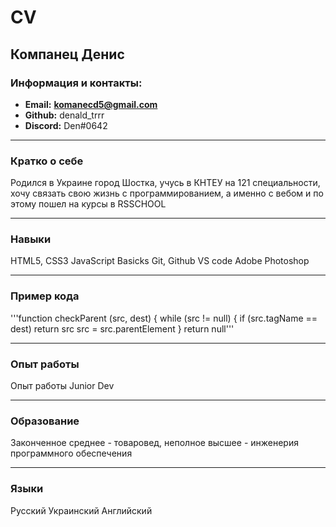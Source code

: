 # CV
## Компанец Денис
### Информация и контакты:
* **Email:** **komanecd5@gmail.com**
* **Github:** denald_trrr
* **Discord:** Den#0642

---

### Кратко о себе
Родился в Украине город Шостка, учусь в КНТЕУ на 121 специальности, хочу связать свою
жизнь с программированием, а именно с вебом и по этому пошел на курсы в RSSCHOOL

---

### Навыки

HTML5, CSS3
JavaScript Basicks
Git, Github
VS code
Adobe Photoshop
  
---

### Пример кода

'''function checkParent (src, dest) {
while (src != null) {
if (src.tagName == dest) return src
src = src.parentElement
}
return null'''

---

###  Опыт работы

Опыт работы Junior Dev

---

###  Образование

Законченное среднее - товаровед, неполное высшее - инженерия программного обеспечения
 
---

###  Языки

Русский
Украинский
Английский

